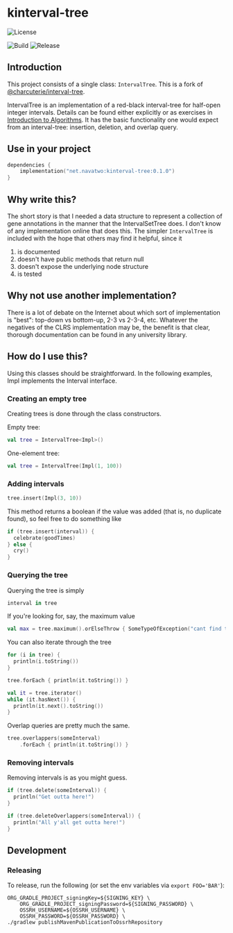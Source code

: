 # kinterval-tree

![License](https://img.shields.io/github/license/Nava2/kinterval-tree)

![Build](https://img.shields.io/github/actions/workflow/status/Nava2/kinterval-tree/gradle-check-pristine.yml)
![Release](https://img.shields.io/github/v/release/Nava2/kinterval-tree)

## Introduction

This project consists of a single class: `IntervalTree`. This is a fork of [@charcuterie/interval-tree](https://github.com/charcuterie/interval-tree).

IntervalTree is an implementation of a red-black interval-tree for half-open
integer intervals. Details can be found either explicitly or as exercises in
[Introduction to Algorithms](https://mitpress.mit.edu/books/introduction-algorithms).
It has the basic functionality one would expect from an interval-tree:
insertion, deletion, and overlap query.

## Use in your project

```kotlin
dependencies {
    implementation("net.navatwo:kinterval-tree:0.1.0")
}
```

## Why write this?

The short story is that I needed a data structure to represent a collection of
gene annotations in the manner that the IntervalSetTree does. I don't know of
any implementation online that does this. The simpler `IntervalTree` is included
with the hope that others may find it helpful, since it

1. is documented
2. doesn't have public methods that return null
3. doesn't expose the underlying node structure
4. is tested

## Why not use another implementation?

There is a lot of debate on the Internet about which sort of implementation is
"best": top-down vs bottom-up, 2-3 vs 2-3-4, etc. Whatever the negatives of the
CLRS implementation may be, the benefit is that clear, thorough documentation
can be found in any university library.

## How do I use this?

Using this classes should be straightforward. In the following examples, Impl
implements the Interval interface.

### Creating an empty tree

Creating trees is done through the class constructors.

Empty tree:

```kotlin
val tree = IntervalTree<Impl>()
```

One-element tree:

```kotlin
val tree = IntervalTree(Impl(1, 100))
```

### Adding intervals

```kotlin
tree.insert(Impl(3, 10))
```

This method returns a boolean if the value was added (that is, no duplicate
found), so feel free to do something like

```kotlin
if (tree.insert(interval)) {
  celebrate(goodTimes)
} else {
  cry()
}
```

### Querying the tree

Querying the tree is simply

```kotlin
interval in tree
```

If you're looking for, say, the maximum value

```kotlin
val max = tree.maximum().orElseThrow { SomeTypeOfException("cant find the max!") }
```

You can also iterate through the tree

```kotlin
for (i in tree) {
  println(i.toString())
}
```

```kotlin
tree.forEach { println(it.toString()) }
```

```kotlin
val it = tree.iterator()
while (it.hasNext()) {
  println(it.next().toString())
}
```

Overlap queries are pretty much the same.

```kotlin
tree.overlappers(someInterval)
    .forEach { println(it.toString()) }
```

### Removing intervals

Removing intervals is as you might guess.

```kotlin
if (tree.delete(someInterval)) {
  println("Get outta here!")
}
```

```kotlin
if (tree.deleteOverlappers(someInterval)) {
  println("All y'all get outta here!")
}
```

## Development

### Releasing

To release, run the following (or set the env variables via `export FOO='BAR'`):
```shell
ORG_GRADLE_PROJECT_signingKey=${SIGNING_KEY} \
    ORG_GRADLE_PROJECT_signingPassword=${SIGNING_PASSWORD} \
    OSSRH_USERNAME=${OSSRH_USERNAME} \
    OSSRH_PASSWORD=${OSSRH_PASSWORD} \
./gradlew publishMavenPublicationToOssrhRepository
```